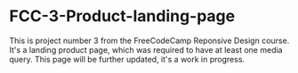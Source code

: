 # FCC-3-Product-landing-page

This is project number 3 from the FreeCodeCamp Reponsive Design course. It's a landing product page, which was required to have at least one media query. 
This page will be further updated, it's a work in progress. 
 
